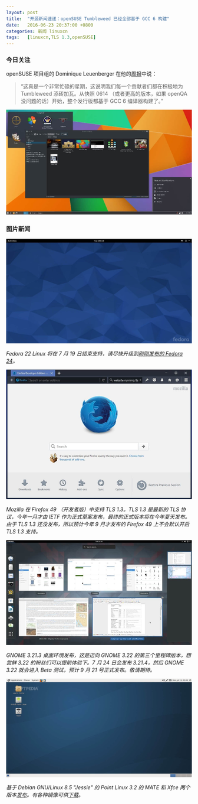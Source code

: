 ```yaml
---
layout: post
title:	"开源新闻速递：openSUSE Tumbleweed 已经全部基于 GCC 6 构建"
date:	2016-06-23 20:37:00 +0800 
categories:	新闻 linuxcn 
tags:	[linuxcn,TLS 1.3,openSUSE]
---
```



### 今日关注


openSUSE 项目组的 Dominique Leuenberger 在他的[周报](https://lists.opensuse.org/opensuse-factory/2016-06/msg00292.html)中说：



> 
> “这真是一个非常忙碌的星期，这说明我们每一个贡献者们都在积极地为 Tumbleweed 添砖加瓦。从快照 0614 （或者更高的版本，如果 openQA 没问题的话）开始，整个发行版都基于 GCC 6 编译器构建了。”
> 
> 
> 


![](/Asserts/Images/album/201606/23/202058nundz2cqlivdnpcu.jpg)


### 图片新闻


![](/Asserts/Images/album/201606/23/203714v6gizklz9wk6g62h.jpg)


*Fedora 22 Linux 将在 7 月 19 日结束支持，请尽快升级到[刚刚发布的 Fedora 24](/article-7495-1.html)。*


![](/Asserts/Images/album/201606/23/203715q0j6tyu1g6mzk12q.jpg)


*Mozilla 在 Firefox 49 （开发者版）中支持 TLS 1.3。TLS 1.3 是最新的 TLS 协议，今年一月才由 IETF 作为正式草案发布，最终的正式版本将在今年夏天发布。由于 TLS 1.3 还没发布，所以预计今年 9 月才发布的 Firefox 49 上不会默认开启 TLS 1.3 支持。*


![](/Asserts/Images/album/201606/23/203715hb4x7gb48xx8zggt.jpg)


*GNOME 3.21.3 桌面环境发布，这是迈向 GNOME 3.22 的第三个里程碑版本，想尝鲜 3.22 的粉丝们可以提前体验下。7 月 24 日会发布 3.21.4，然后 GNOME 3.22 就会进入 Beta 测试，预计 9 月 21 号正式发布。敬请期待。*


![](/Asserts/Images/album/201606/23/203716mqmmivmaqiu6mide.jpg)


*基于 Debian GNU/Linux 8.5 "Jessie" 的 Point Linux 3.2 的 MATE 和 Xfce 两个版本[发布](http://wiki.pointlinux.org/index.php?title=Point_Linux_MATE_3.2_Release_Notes)。有各种镜像可供[下载](http://linux.softpedia.com/get/System/Operating-Systems/Linux-Distributions/Point-Linux-99869.shtml)。*
